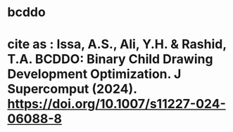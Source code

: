 # bcddo

# cite as : Issa, A.S., Ali, Y.H. & Rashid, T.A. BCDDO: Binary Child Drawing Development Optimization. J Supercomput (2024).  https://doi.org/10.1007/s11227-024-06088-8 
